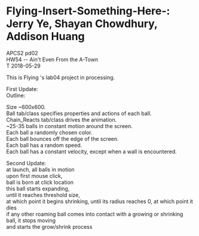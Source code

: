 # Flying-Insert-Something-Here-: Jerry Ye, Shayan Chowdhury, Addison Huang
APCS2 pd02<br/>
HW54 -- Ain't Even From the A-Town<br/>
T 2018-05-29<br/>

This is Flying <Insert Something Here>'s lab04 project in processing. <br/>
  
 First Update: <br/>
 Outline:<br/>

Size ~600x600.<br/>
Ball tab/class specifies properties and actions of each ball.<br/>
Chain_Reacts tab/class drives the animation.<br/>
~25-35 balls in constant motion around the screen.<br/>
Each ball a randomly chosen color.<br/>
Each ball bounces off the edge of the screen.<br/>
Each ball has a random speed.<br/>
Each ball has a constant velocity, except when a wall is encountered.<br/>

Second Update: <br/>
at launch, all balls in motion<br/>
upon first mouse click,<br/>
ball is born at click location<br/>
this ball starts expanding,<br/>
until it reaches threshold size,<br/>
at which point it begins shrinking, until its radius reaches 0, at which point it dies<br/>
if any other roaming ball comes into contact with a growing or shrinking ball,
it stops moving<br/>
and starts the grow/shrink process<br/>
